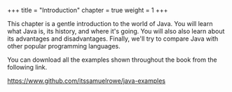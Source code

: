 +++
title = "Introduction"
chapter = true
weight = 1
+++

This chapter is a gentle introduction to the world of Java. You will learn what
Java is, its history, and where it's going. You will also also learn about
its advantages and disadvantages. Finally, we'll try to compare Java with
other popular programming languages.

You can download all the examples shown throughout the book from the following
link.

https://www.github.com/itssamuelrowe/java-examples